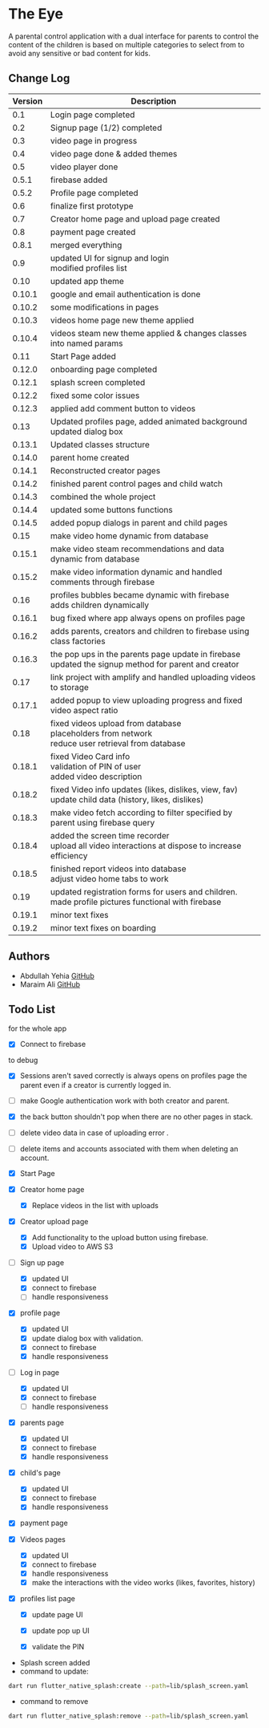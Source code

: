 # The Eye

A parental control application with a dual interface for parents to control
the content of the children is based on multiple categories to select from
to avoid any sensitive or bad content for kids.

## Change Log

| Version | Description                                                                                               |
|---------|-----------------------------------------------------------------------------------------------------------|
| 0.1     | Login page completed                                                                                      |
| 0.2     | Signup page (1/2) completed                                                                               |
| 0.3     | video page in progress                                                                                    |
| 0.4     | video page done & added themes                                                                            |
| 0.5     | video player done                                                                                         |
| 0.5.1   | firebase added                                                                                            |
| 0.5.2   | Profile page completed                                                                                    |
| 0.6     | finalize first prototype                                                                                  |
| 0.7     | Creator home page and upload page created                                                                 |
| 0.8     | payment page created                                                                                      |
| 0.8.1   | merged everything                                                                                         |
| 0.9     | updated UI for signup and login<br/> modified profiles list                                               |
| 0.10    | updated app theme                                                                                         |
| 0.10.1  | google and email authentication is done                                                                   |
| 0.10.2  | some modifications in pages                                                                               |
| 0.10.3  | videos home page new theme applied                                                                        |
| 0.10.4  | videos steam new theme applied & changes classes into named params                                        |
| 0.11    | Start Page added                                                                                          |
| 0.12.0  | onboarding page completed                                                                                 |
| 0.12.1  | splash screen completed                                                                                   |
| 0.12.2  | fixed some color issues                                                                                   |
| 0.12.3  | applied add comment button to videos                                                                      |
| 0.13    | Updated profiles page, added animated background <br/>updated dialog box                                  |
| 0.13.1  | Updated classes structure                                                                                 |
| 0.14.0  | parent home created                                                                                       |
| 0.14.1  | Reconstructed creator pages                                                                               |
| 0.14.2  | finished parent control pages and child watch                                                             |
| 0.14.3  | combined the whole project                                                                                |
| 0.14.4  | updated some buttons functions                                                                            |
| 0.14.5  | added popup dialogs in parent and child pages                                                             |
| 0.15    | make video home dynamic from database                                                                     |
| 0.15.1  | make video steam recommendations and data dynamic from database                                           |
| 0.15.2  | make video information dynamic and handled comments through firebase                                      |
| 0.16    | profiles bubbles became dynamic with firebase <br/>adds children dynamically                              |
| 0.16.1  | bug fixed where app always opens on profiles page                                                         |
| 0.16.2  | adds parents, creators and children to firebase using class factories                                     |
| 0.16.3  | the pop ups in the parents page update in firebase <br/>updated the signup method for parent and creator  |
| 0.17    | link project with amplify and handled uploading videos to storage                                         |
| 0.17.1  | added popup to view uploading progress and fixed video aspect ratio                                       |
| 0.18    | fixed videos upload from database <br/>placeholders from network <br/>reduce user retrieval from database |
| 0.18.1  | fixed Video Card info <br/>validation of PIN of user <br/>added video description                         |
| 0.18.2  | fixed Video info updates (likes, dislikes, view, fav) <br/>update child data (history, likes, dislikes)   |
| 0.18.3  | make video fetch according to filter specified by parent using firebase query                             |
| 0.18.4  | added the screen time recorder <br/>upload all video interactions at dispose to increase efficiency       |
| 0.18.5  | finished report videos into database <br/>adjust video home tabs to work                                  |
| 0.19    | updated registration forms for users and children. <br/>made profile pictures functional with firebase    |
| 0.19.1  | minor text fixes                                                                                          |
| 0.19.2  | minor text fixes on boarding                                                                              |

## Authors

- Abdullah Yehia [GitHub](https://github.com/A-Yehia19)
- Maraim Ali [GitHub](https://github.com/mariam2001)

## Todo List

for the whole app
- [x] Connect to firebase

to debug
- [x] Sessions aren't saved correctly is always opens on profiles page the parent even if a creator is currently logged in.
- [ ] make Google authentication work with both creator and parent.
- [x] the back button shouldn't pop when there are no other pages in stack.
- [ ] delete video data in case of uploading error .
- [ ] delete items and accounts associated with them when deleting an account.

- [x] Start Page
- [x] Creator home page
  - [x] Replace videos in the list with uploads 
- [x] Creator upload page
  - [x] Add functionality to the upload button using firebase.
  - [x] Upload video to AWS S3
- [ ] Sign up page
  - [x] updated UI
  - [x] connect to firebase
  - [ ] handle responsiveness
- [x] profile page
  - [x] updated UI
  - [x] update dialog box with validation.
  - [x] connect to firebase
  - [x] handle responsiveness
- [ ] Log in page
  - [x] updated UI
  - [x] connect to firebase
  - [ ] handle responsiveness
- [x] parents page
  - [x] updated UI
  - [x] connect to firebase
  - [x] handle responsiveness
- [x] child's page
  - [x] updated UI
  - [x] connect to firebase
  - [x] handle responsiveness
- [x] payment page
- [x] Videos pages
  - [x] updated UI
  - [x] connect to firebase
  - [x] handle responsiveness
  - [x] make the interactions with the video works (likes, favorites, history)
- [x] profiles list page
  - [x] update page UI
  - [x] update pop up UI
  - [x] validate the PIN


- Splash screen added
- command to update:

```bash
dart run flutter_native_splash:create --path=lib/splash_screen.yaml
```

- command to remove

```bash
dart run flutter_native_splash:remove --path=lib/splash_screen.yaml
```

